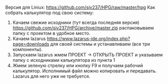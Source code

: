 Версия для Liniux:
https://github.com/siv237/HPG/raw/master/hpg
Как собрать калькулятор под свою систему:
1. Качаем свежие исходники (тут всегда последняя версия) https://github.com/siv237/HPG/archive/master.zip распаковываем папку с проектом в удобное место. 
2. Качаем lazarus https://www.lazarus-ide.org/index.php?page=downloads для своей системы и устанавливаем (все три компоненты).
3. Запускаем lazarus жмем ПРОЕКТ -> ОТКРЫТЬ ПРОЕКТ и указываем папку с исходниками калькулятора из пункта 1
4. Жмем зеленую стрелку или кнопку F9 и получаем рабочий калькулятор.
Исполнимый файл можно копировать и передавать. Lazarus для него уже не требуется.
